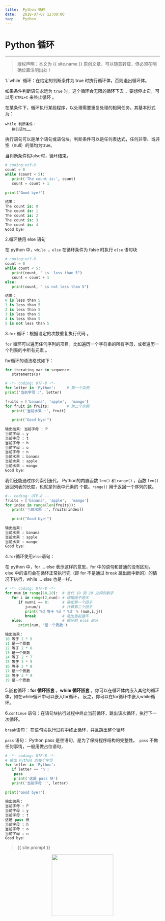 ```yaml
---           
title:  Python 循环
date:   2018-07-07 12:00:00
tag:    Python
---
```

# Python 循环

***
> 版权声明：本文为 {{ site.name }} 原创文章，可以随意转载，但必须在明确位置注明出处！

<head><link rel="stylesheet" href="../css/rouge.css"></head>
1.`while` 循环：在给定的判断条件为 true 时执行循环体，否则退出循环体。 

如果条件判断语句永远为 `true` 时，这个循环会无限的循环下去 ，要想停止它，可以用 `CTRL+C` 来终止循环 。

在某条件下，循环执行某段程序，以处理需要重复处理的相同任务。其基本形式为： 

```
while 判断条件：
   执行语句……
```

执行语句可以是单个语句或语句块。判断条件可以是任何表达式，任何非零、或非空（null）的值均为true。

当判断条件假false时，循环结束。

```python
# coding:utf-8
count = 0
while (count < 5):
   print('The count is:', count)
   count = count + 1
     
print("Good bye!")
    
结果：
The count is: 0
The count is: 1
The count is: 2
The count is: 3
The count is: 4
Good bye!
```

2.循环使用 else 语句

在 python 中，`while … else` 在循环条件为 false 时执行 `else` 语句块 

```python
# coding:utf-8
count = 0
while count < 5:
   print(count, " is  less than 5")
   count = count + 1
else:
   print(count, " is not less than 5")
      
结果：
0 is less than 5
1 is less than 5
2 is less than 5
3 is less than 5
4 is less than 5
5 is not less than 5
```

3.`for` 循环：根据设定的次数重复执行代码 。

`for` 循环可以遍历任何序列的项目，比如遍历一个字符串的所有字母，或者遍历一个列表的中所有元素 。

for循环的语法格式如下：

```python
for iterating_var in sequence:
   statements(s)
```

```python
# -*- coding: UTF-8 -*- 
for letter in 'Python':     # 第一个实例
print('当前字母 :', letter)
    	 
fruits = ['banana', 'apple',  'mango']
for fruit in fruits:        # 第二个实例
   print('当前水果 :', fruit)
    	 
   print("Good bye!")
    
输出结果: 当前字母 : P
当前字母 : y
当前字母 : t
当前字母 : h
当前字母 : o
当前字母 : n
当前水果 : banana
当前水果 : apple
当前水果 : mango
Good bye!
```

我们还能通过序列索引迭代， Python的内置函数 `len()` 和                                 `range()` ，函数 `len()` 返回列表的长度，也就是列表中元素的       个数。`range()` 用于返回一个序列的数。

```python
#-- coding: UTF-8 --
fruits = ['banana', 'apple',  'mango']
for index in range(len(fruits)):
   print('当前水果 :', fruits[index])
    
   print("Good bye!")
    
输出结果：
当前水果 : banana
当前水果 : apple
当前水果 : mango
Good bye!
```

4.`for`循环使用`else`语句：

在 python 中，for … else 表示这样的意思，for 中的语句和普通的没有区别，else 中的语句会在循环正常执行完（即 for 不是通过 break 跳出而中断的）的情况下执行，while … else 也是一样。 

```python
# -*- coding: UTF-8 -*- 
for num in range(10,20):  # 迭代 10 到 20 之间的数字
   for i in range(2,num): # 根据因子迭代
      if num%i == 0:      # 确定第一个因子
         j=num/i          # 计算第二个因子
         print('%d 等于 %d * %d' % (num,i,j))
         break            # 跳出当前循环
   else:                  # 循环的 else 部分
      print(num, '是一个质数')
         
输出结果：
10 等于 2 * 5
11 是一个质数
12 等于 2 * 6
13 是一个质数
14 等于 2 * 7
15 等于 3 * 5
16 等于 2 * 8
17 是一个质数
18 等于 2 * 9
19 是一个质数
```

5.嵌套循环：**for 循环嵌套** 。**while 循环嵌套** 。你可以在循环体内嵌入其他的循环体，如在while循环中可以嵌入for循环， 反之，你可以在for循环中嵌入while循环。 

6.`continue` 语句：在语句块执行过程中终止当前循环，跳出该次循环，执行下一次循环。 

`break`语句： 在语句块执行过程中终止循环，并且跳出整个循环 

`pass` 语句：  Python pass 是空语句，是为了保持程序结构的完整性。` pass` 不做任何事情，一般用做占位语句，

```python   
# -*- coding: UTF-8 -*- 
# 输出 Python 的每个字母
for letter in 'Python':
   if letter == 'h':
   	pass
   	print('这是 pass 块')
   print('当前字母 :', letter)
   
print("Good bye!")
   
输出结果：
当前字母 : P
当前字母 : y
当前字母 : t
这是 pass 块
当前字母 : h
当前字母 : o
当前字母 : n
Good bye!
```

> {{ site.prompt }}

<div  align="center">
<img src="https://rengui520.github.io/images/wechart.jpg" width = "200" height = "200"/>